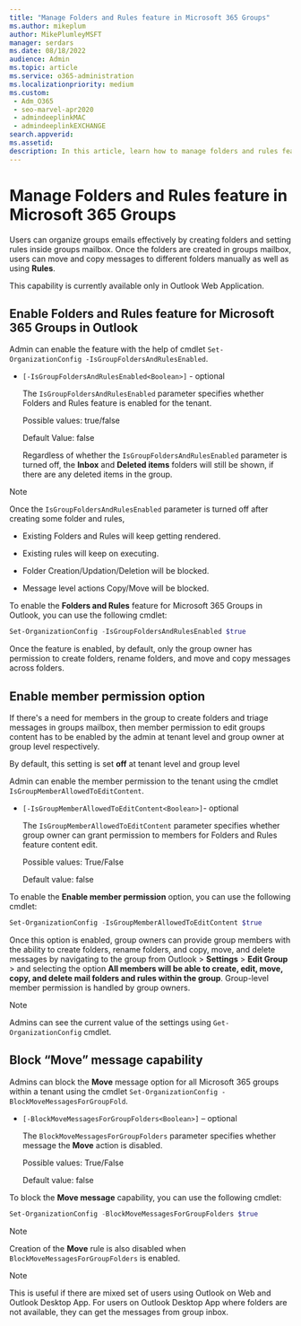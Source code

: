 ```yaml
---
title: "Manage Folders and Rules feature in Microsoft 365 Groups"
ms.author: mikeplum
author: MikePlumleyMSFT
manager: serdars
ms.date: 08/18/2022
audience: Admin
ms.topic: article
ms.service: o365-administration
ms.localizationpriority: medium
ms.custom: 
 - Adm_O365
 - seo-marvel-apr2020
 - admindeeplinkMAC
 - admindeeplinkEXCHANGE
search.appverid:
ms.assetid: 
description: In this article, learn how to manage folders and rules feature in Microsoft 365 groups.
---
```


# Manage Folders and Rules feature in Microsoft 365 Groups

Users can organize groups emails effectively by creating folders and setting rules inside groups mailbox. Once the folders are created in groups mailbox, users can move and copy messages to different folders manually as well as using **Rules**.

This capability is currently available only in Outlook Web Application.

## Enable Folders and Rules feature for Microsoft 365 Groups in Outlook

Admin can enable the feature with the help of cmdlet `Set-OrganizationConfig -IsGroupFoldersAndRulesEnabled`.

 - `[-IsGroupFoldersAndRulesEnabled<Boolean>]` - optional

   The `IsGroupFoldersAndRulesEnabled` parameter specifies whether Folders and Rules feature is enabled for the tenant.

   Possible values: true/false

   Default Value: false

   Regardless of whether the `IsGroupFoldersAndRulesEnabled` parameter is turned off, the **Inbox** and **Deleted items** folders will still be shown, if there are any deleted items in the group.

> [!NOTE]
> Once the `IsGroupFoldersAndRulesEnabled` parameter is turned off after creating some folder and rules,
  > 
  > - Existing Folders and Rules will keep getting rendered.
  > 
  > - Existing rules will keep on executing.
  > 
  > - Folder Creation/Updation/Deletion will be blocked.
  > 
  > - Message level actions Copy/Move will be blocked.

To enable the **Folders and Rules** feature for Microsoft 365 Groups in Outlook, you can use the following cmdlet:

```powershell
Set-OrganizationConfig -IsGroupFoldersAndRulesEnabled $true
```

Once the feature is enabled, by default, only the group owner has permission to create folders, rename folders, and move and copy messages across folders.
  
## Enable member permission option

If there's a need for members in the group to create folders and triage messages in groups mailbox, then member permission to edit groups content has to be enabled by the admin at tenant level and group owner at group level respectively.

By default, this setting is set **off** at tenant level and group level
  
Admin can enable the member permission to the tenant using the cmdlet `IsGroupMemberAllowedToEditContent`.

 - `[-IsGroupMemberAllowedToEditContent<Boolean>]`- optional

   The `IsGroupMemberAllowedToEditContent` parameter specifies whether group owner can grant permission to members for Folders and Rules feature content edit.

   Possible values: True/False

   Default value: false

To enable the **Enable member permission** option, you can use the following cmdlet:

```powershell
Set-OrganizationConfig -IsGroupMemberAllowedToEditContent $true
```

Once this option is enabled, group owners can provide group members with the ability to create folders, rename folders, and copy, move, and delete messages by navigating to the group from Outlook > **Settings** > **Edit Group** > and selecting the option **All members will be able to create, edit, move, copy, and delete mail folders and rules within the group**. Group-level member permission is handled by group owners.

> [!NOTE]
> Admins can see the current value of the settings using `Get-OrganizationConfig` cmdlet.

## Block “Move” message capability

Admins can block the **Move** message option for all Microsoft 365 groups within a tenant using the cmdlet `Set-OrganizationConfig -BlockMoveMessagesForGroupFold`.

 - `[-BlockMoveMessagesForGroupFolders<Boolean>]` – optional

   The `BlockMoveMessagesForGroupFolders` parameter specifies whether message the **Move** action is disabled.

   Possible values: True/False

   Default value: false

To block the **Move message** capability, you can use the following cmdlet:

```powershell
Set-OrganizationConfig -BlockMoveMessagesForGroupFolders $true
```

> [!NOTE]
> Creation of the **Move** rule is also disabled when `BlockMoveMessagesForGroupFolders` is enabled.

> [!NOTE]
> This is useful if there are mixed set of users using Outlook on Web and Outlook Desktop App. For users on Outlook Desktop App where folders are not available, they can get the messages from group inbox. 
  
  
  
